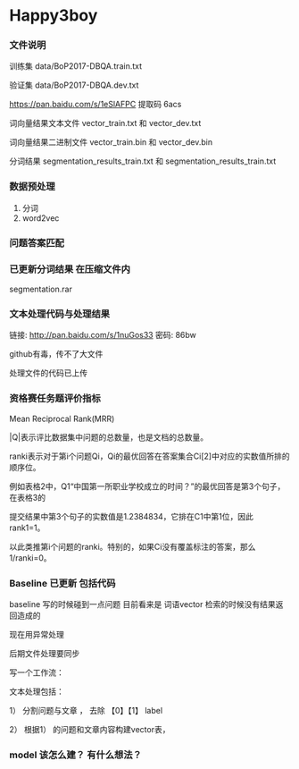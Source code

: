 # Happy3boy

### 文件说明

训练集 data/BoP2017-DBQA.train.txt

验证集 data/BoP2017-DBQA.dev.txt

https://pan.baidu.com/s/1eSlAFPC 提取码 6acs

词向量结果文本文件 vector_train.txt 和 vector_dev.txt

词向量结果二进制文件 vector_train.bin 和 vector_dev.bin

分词结果 segmentation_results_train.txt 和 segmentation_results_train.txt

### 数据预处理

1. 分词
2. word2vec

### 问题答案匹配

### 已更新分词结果 在压缩文件内
segmentation.rar

### 文本处理代码与处理结果
链接: http://pan.baidu.com/s/1nuGos33 密码: 86bw

github有毒，传不了大文件

处理文件的代码已上传


### 资格赛任务题评价指标

Mean Reciprocal Rank(MRR)
 
|Q|表示评比数据集中问题的总数量，也是文档的总数量。

ranki表示对于第i个问题Qi，Qi的最优回答在答案集合Ci[2]中对应的实数值所排的顺序位。

例如表格2中，Q1“中国第一所职业学校成立的时间？”的最优回答是第3个句子，在表格3的

提交结果中第3个句子的实数值是1.2384834，它排在C1中第1位，因此 rank1=1。

以此类推第i个问题的ranki。特别的，如果Ci没有覆盖标注的答案，那么1/ranki=0。

### Baseline 已更新 包括代码

baseline 写的时候碰到一点问题 目前看来是 词语vector 检索的时候没有结果返回造成的

现在用异常处理

后期文件处理要同步 

写一个工作流：

文本处理包括：

1） 分割问题与文章 ， 去除 【0】【1】 label

2） 根据1） 的问题和文章内容构建vector表， 

### model 该怎么建？ 有什么想法？ 

